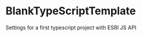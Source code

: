 BlankTypeScriptTemplate
=======================

Settings for a first typescript project with ESRI JS API
